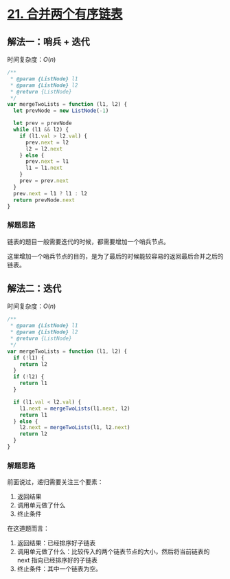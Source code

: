 # [21. 合并两个有序链表](https://leetcode-cn.com/problems/merge-two-sorted-lists/)

## 解法一：哨兵 + 迭代

时间复杂度：$O(n)$

```javascript
/**
 * @param {ListNode} l1
 * @param {ListNode} l2
 * @return {ListNode}
 */
var mergeTwoLists = function (l1, l2) {
  let prevNode = new ListNode(-1)

  let prev = prevNode
  while (l1 && l2) {
    if (l1.val > l2.val) {
      prev.next = l2
      l2 = l2.next
    } else {
      prev.next = l1
      l1 = l1.next
    }
    prev = prev.next
  }
  prev.next = l1 ? l1 : l2
  return prevNode.next
}
```

### 解题思路

链表的题目一般需要迭代的时候，都需要增加一个哨兵节点。

这里增加一个哨兵节点的目的，是为了最后的时候能较容易的返回最后合并之后的链表。

## 解法二：迭代

时间复杂度：$O(n)$

```javascript
/**
 * @param {ListNode} l1
 * @param {ListNode} l2
 * @return {ListNode}
 */
var mergeTwoLists = function (l1, l2) {
  if (!l1) {
    return l2
  }
  if (!l2) {
    return l1
  }

  if (l1.val < l2.val) {
    l1.next = mergeTwoLists(l1.next, l2)
    return l1
  } else {
    l2.next = mergeTwoLists(l1, l2.next)
    return l2
  }
}
```



### 解题思路

前面说过，递归需要关注三个要素：

1. 返回结果
2. 调用单元做了什么
3. 终止条件

在这道题而言：

1. 返回结果：已经排序好子链表
2. 调用单元做了什么：比较传入的两个链表节点的大小，然后将当前链表的 next 指向已经排序好的子链表
3. 终止条件：其中一个链表为空。